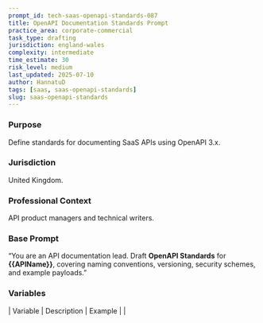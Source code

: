 ```yaml
---
prompt_id: tech-saas-openapi-standards-087
title: OpenAPI Documentation Standards Prompt
practice_area: corporate-commercial
task_type: drafting
jurisdiction: england-wales
complexity: intermediate
time_estimate: 30
risk_level: medium
last_updated: 2025-07-10
author: HannatuD
tags: [saas, saas-openapi-standards]
slug: saas-openapi-standards
---
```


### Purpose  
Define standards for documenting SaaS APIs using OpenAPI 3.x.

### Jurisdiction  
United Kingdom.

### Professional Context  
API product managers and technical writers.

### Base Prompt  
“You are an API documentation lead. Draft **OpenAPI Standards** for **{{APIName}}**, covering naming conventions, versioning, security schemes, and example payloads.”

### Variables  
| Variable | Description | Example |
|
